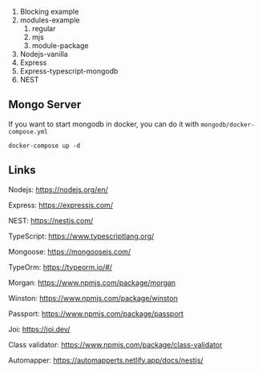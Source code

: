 1. Blocking example
2. modules-example
   1. regular
   2. mjs
   3. module-package
3. Nodejs-vanilla
4. Express
5. Express-typescript-mongodb
6. NEST


## Mongo Server
If you want to start mongodb in docker, you can do it with `mongodb/docker-compose.yml`

``docker-compose up -d``

## Links


Nodejs: https://nodejs.org/en/

Express: https://expressjs.com/

NEST: https://nestjs.com/

TypeScript: https://www.typescriptlang.org/

Mongoose: https://mongoosejs.com/

TypeOrm: https://typeorm.io/#/

Morgan: https://www.npmjs.com/package/morgan

Winston: https://www.npmjs.com/package/winston

Passport: https://www.npmjs.com/package/passport

Joi: https://joi.dev/

Class validator: https://www.npmjs.com/package/class-validator

Automapper: https://automapperts.netlify.app/docs/nestjs/